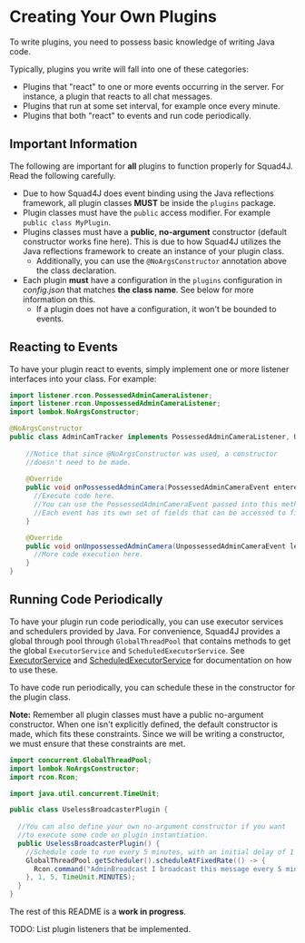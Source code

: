 # Creating Your Own Plugins

To write plugins, you need to possess basic knowledge of writing Java code.

Typically, plugins you write will fall into one of these categories:

- Plugins that "react" to one or more events occurring in the server. For instance, a plugin that reacts to all chat messages.
- Plugins that run at some set interval, for example once every minute.
- Plugins that both "react" to events and run code periodically.

## Important Information
The following are important for **all** plugins to function properly for Squad4J. Read the following carefully.

- Due to how Squad4J does event binding using the Java reflections framework, all plugin classes **MUST** be inside the `plugins` package. 
- Plugin classes must have the `public` access modifier. For example `public class MyPlugin`.
- Plugins classes must have a **public**, **no-argument** constructor (default constructor works fine here). This is due to how Squad4J utilizes the Java reflections framework to create an instance of your plugin class.
  - Additionally, you can use the `@NoArgsConstructor` annotation above the class declaration.
- Each plugin **must** have a configuration in the `plugins` configuration in *config.json* that matches **the class name**. See below for more information on this.
  - If a plugin does not have a configuration, it won't be bounded to events.

## Reacting to Events
To have your plugin react to events, simply implement one or more listener interfaces into your class. For example:

```java
import listener.rcon.PossessedAdminCameraListener;
import listener.rcon.UnpossessedAdminCameraListener;
import lombok.NoArgsConstructor;

@NoArgsConstructor
public class AdminCamTracker implements PossessedAdminCameraListener, UnpossessedAdminCameraListener {
    
    //Notice that since @NoArgsConstructor was used, a constructor
    //doesn't need to be made.
    
    @Override
    public void onPossessedAdminCamera(PossessedAdminCameraEvent enteredInAdminCameraEvent) {
      //Execute code here.
      //You can use the PossessedAdminCameraEvent passed into this method for details of the event.
      //Each event has its own set of fields that can be accessed to figure out details of the event.
    }

    @Override
    public void onUnpossessedAdminCamera(UnpossessedAdminCameraEvent leftFromAdminCameraEvent) {
      //More code execution here.
    }
}
```

## Running Code Periodically
To have your plugin run code periodically, you can use executor services and schedulers provided by Java. For convenience,
Squad4J provides a global through pool through `GlobalThreadPool` that contains methods to get the global `ExecutorService` 
and `ScheduledExecutorService`. See [ExecutorService](https://docs.oracle.com/javase/8/docs/api/java/util/concurrent/ExecutorService.html) and 
[ScheduledExecutorService](https://docs.oracle.com/javase/7/docs/api/java/util/concurrent/ScheduledExecutorService.html) for
documentation on how to use these.

To have code run periodically, you can schedule these in the constructor for the plugin class. 

**Note:** Remember all plugin classes must have a public no-argument constructor. When one isn't explicitly defined,
the default constructor is made, which fits these constraints. Since we will be writing a constructor, we must ensure that
these constraints are met.

```java
import concurrent.GlobalThreadPool;
import lombok.NoArgsConstructor;
import rcon.Rcon;

import java.util.concurrent.TimeUnit;

public class UselessBroadcasterPlugin {
    
  //You can also define your own no-argument constructor if you want
  //to execute some code on plugin instantiation.
  public UselessBroadcasterPlugin() {
    //Schedule code to run every 5 minutes, with an initial delay of 1 minute.
    GlobalThreadPool.getScheduler().scheduleAtFixedRate(() -> {
      Rcon.command("AdminBroadcast I broadcast this message every 5 minutes.");
    }, 1, 5, TimeUnit.MINUTES);
  }
}
```

The rest of this README is a **work in progress**.

TODO: List plugin listeners that be implemented.